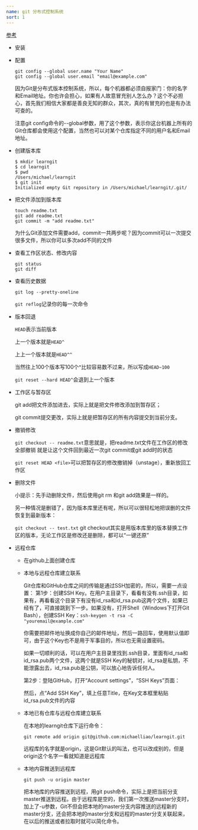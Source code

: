 ```yaml
---
name: git 分布式控制系统
sort: 1
---
```


[参考](https://www.liaoxuefeng.com/wiki/0013739516305929606dd18361248578c67b8067c8c017b000)


- 安装
- 配置

	```
	git config --global user.name "Your Name"
	git config --global user.email "email@example.com"
	```
	因为Git是分布式版本控制系统，所以，每个机器都必须自报家门：你的名字和Email地址。你也许会担心，如果有人故意冒充别人怎么办？这个不必担心，首先我们相信大家都是善良无知的群众，其次，真的有冒充的也是有办法可查的。
	
	注意git config命令的--global参数，用了这个参数，表示你这台机器上所有的Git仓库都会使用这个配置，当然也可以对某个仓库指定不同的用户名和Email地址。
	
- 创建版本库

	```
	$ mkdir learngit
	$ cd learngit
	$ pwd
	/Users/michael/learngit
	$ git init
	Initialized empty Git repository in /Users/michael/learngit/.git/
	```
	
- 把文件添加到版本库

	```
	touch readme.txt
	git add readme.txt
	git commit -m "add readme.txt"
	```
	为什么Git添加文件需要add，commit一共两步呢？因为commit可以一次提交很多文件，所以你可以多次add不同的文件
	
- 查看工作区状态、修改内容

	```
	git status
	git diff
	```
	
- 查看历史数据

	```
	git log --pretty-oneline
	```	
	
	```git reflog```记录你的每一次命令
	
- 版本回退

	`HEAD`表示当前版本
	
	上一个版本就是`HEAD^`
	
	上上一个版本就是`HEAD^^`
	
	当然往上100个版本写100个^比较容易数不过来，所以写成`HEAD~100`
	
	```git reset --hard HEAD^```会退到上一个版本
	
- 工作区与暂存区

	git add把文件添加进去，实际上就是把文件修改添加到暂存区；

	git commit提交更改，实际上就是把暂存区的所有内容提交到当前分支。
	
- 撤销修改

	`git checkout -- readme.txt`意思就是，把readme.txt文件在工作区的修改全部撤销
	就是让这个文件回到最近一次git commit或git add时的状态
	
	`git reset HEAD <file>`可以把暂存区的修改撤销掉（unstage），重新放回工作区

- 删除文件

	小提示：先手动删除文件，然后使用git rm <file>和git add<file>效果是一样的。
	
	另一种情况是删错了，因为版本库里还有呢，所以可以很轻松地把误删的文件恢复到最新版本：

	```git checkout -- test.txt```
	git checkout其实是用版本库里的版本替换工作区的版本，无论工作区是修改还是删除，都可以“一键还原”
	
- 远程仓库
	- 在github上面创建仓库

	- 本地与远程仓库建立联系
	
		Git仓库和GitHub仓库之间的传输是通过SSH加密的，所以，需要一点设置：
		第1步：创建SSH Key。在用户主目录下，看看有没有.ssh目录，如果有，再看看这个目录下有没有id_rsa和id_rsa.pub这两个文件，如果已经有了，可直接跳到下一步。如果没有，打开Shell（Windows下打开Git Bash），创建SSH Key：`ssh-keygen -t rsa -C "youremail@example.com"`
	
		你需要把邮件地址换成你自己的邮件地址，然后一路回车，使用默认值即可，由于这个Key也不是用于军事目的，所以也无需设置密码。

		如果一切顺利的话，可以在用户主目录里找到.ssh目录，里面有id_rsa和id_rsa.pub两个文件，这两个就是SSH Key的秘钥对，id_rsa是私钥，不能泄露出去，id_rsa.pub是公钥，可以放心地告诉任何人。

		第2步：登陆GitHub，打开“Account settings”，“SSH Keys”页面：

		然后，点“Add SSH Key”，填上任意Title，在Key文本框里粘贴id_rsa.pub文件的内容
	- 本地已有仓库与远程仓库建立联系

		在本地的learngit仓库下运行命令：

		`git remote add origin git@github.com:michaelliao/learngit.git`
		
		远程库的名字就是origin，这是Git默认的叫法，也可以改成别的，但是origin这个名字一看就知道是远程库
		
	- 本地内容推送到远程库

		`git push -u origin master`
	
		把本地库的内容推送到远程，用git push命令，实际上是把当前分支master推送到远程。由于远程库是空的，我们第一次推送master分支时，加上了-u参数，Git不但会把本地的master分支内容推送的远程新的master分支，还会把本地的master分支和远程的master分支关联起来，在以后的推送或者拉取时就可以简化命令。
		
		
